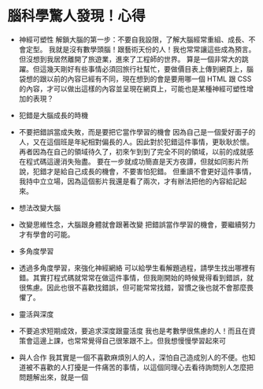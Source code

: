 # 腦科學驚人發現！心得

- 神經可塑性
  解鎖大腦的第一步：不要自我設限，了解大腦經常重組、成長、不會定型。
  我就是沒有數學頭腦！跟藝術天份的人！我也常常讓這些成為預言。
  但沒想到我居然離開了旅遊業，進來了工程師的世界。
  算是一個非常大的跳躍。但這幾天剛好有些事情必須回旅行社幫忙，要做價目表上傳到網頁上，腦袋想的跟以前的內容已經有不同，現在想到的會是要用哪一個 HTML 跟 CSS 的內容，才可以做出這樣的內容並呈現在網頁上，可能也是某種神經可塑性增加的表現？

- 犯錯是大腦成長的時機
- 不要把錯誤當成失敗，而是要把它當作學習的機會
  因為自己是一個愛好面子的人，又在這個班是年紀相對偏長的人。因此對於犯錯這件事情，更耿耿於懷。
  再者因為在自己的領域待久了，初來乍到到了完全不同的領域，以前的成就感在程式碼這邊消失殆盡。
  要在一步就成功簡直是天方夜譚，但就如同影片所說，犯錯才是給自己成長的機會，不要害怕犯錯。
  但重讀不會更好這件事情，我持中立立場，因為這個影片我還是看了兩次，才有辦法把他的內容給記起來。

- 想法改變大腦
- 改變思維性念，大腦跟身體就會跟著改變
  把錯誤當作學習的機會，要繼續努力才有學會的可能。

- 多角度學習

* 透過多角度學習，來強化神經網絡
  可以給學生看解題過程，請學生找出哪裡有錯。其實打程式碼就常常在做這件事情，但我剛開始的時候覺得看到錯誤，就很焦慮。因此也很不喜歡找錯誤，但可能常常找錯，習慣之後也就不會那麼畏懼了。

- 靈活與深度

* 不要追求短期成效，要追求深度跟靈活度
  我也是考數學很焦慮的人！而且在資策會這邊上課，也常常覺得自己很笨跟不上。但我想慢慢學習起來可

- 與人合作
  我其實是一個不喜歡麻煩別人的人，深怕自己造成別人的不便。也知道被不喜歡的人打擾是一件痛苦的事情，以這個同理心去看待詢問別人怎麼把問題解出來，就是一個
